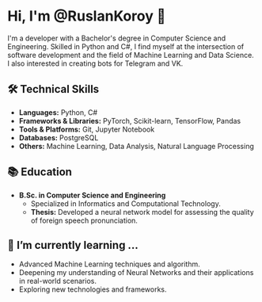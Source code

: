 # Hi, I'm @RuslanKoroy 👋

I'm a developer with a Bachelor's degree in Computer Science and Engineering. Skilled in Python and C#, I find myself at the intersection of software development and the field of Machine Learning and Data Science. I also interested in creating bots for Telegram and VK.

## 🛠 Technical Skills
- **Languages:** Python, C#
- **Frameworks & Libraries:** PyTorch, Scikit-learn, TensorFlow, Pandas
- **Tools & Platforms:** Git, Jupyter Notebook
- **Databases:** PostgreSQL
- **Others:** Machine Learning, Data Analysis, Natural Language Processing

## 📚 Education
- **B.Sc. in Computer Science and Engineering**
  - Specialized in Informatics and Computational Technology.
  - **Thesis:** Developed a neural network model for assessing the quality of foreign speech pronunciation.

## 🌱 I’m currently learning ...

- Advanced Machine Learning techniques and algorithm.
- Deepening my understanding of Neural Networks and their applications in real-world scenarios.
- Exploring new technologies and frameworks.

<!---
RuslanKoroy/RuslanKoroy is a ✨ special ✨ repository because its `README.md` (this file) appears on your GitHub profile.
You can click the Preview link to take a look at your changes.
--->
